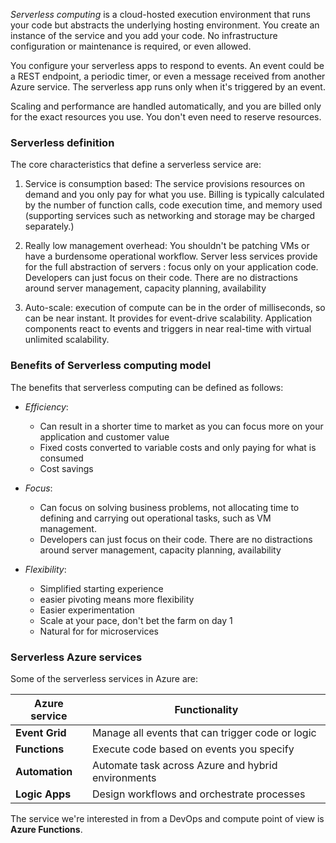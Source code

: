 *Serverless computing* is a cloud-hosted execution environment that runs your code but abstracts the underlying hosting environment. You create an instance of the service and you add your code. No infrastructure configuration or maintenance is required, or even allowed. 

You configure your serverless apps to respond to events. An event could be a REST endpoint, a periodic timer, or even a message received from another Azure service. The serverless app runs only when it's triggered by an event.

Scaling and performance are handled automatically, and you are billed only for the exact resources you use. You don't even need to reserve resources.


### Serverless definition
The core characteristics that define a serverless service are:

1. Service is consumption based: The service provisions resources on demand and you only pay for what you use. Billing is typically calculated by the number of function calls, code execution time, and memory used (supporting services such as networking and storage may be charged separately.)

2. Really low management overhead: You shouldn't be patching VMs or have a burdensome operational workflow. Server less services provide for the full abstraction of servers : focus only on your application code. Developers can just focus on their code. There are no distractions around server management, capacity planning, availability

3. Auto-scale: execution of compute can be in the order of milliseconds, so can be near instant. It provides for event-drive scalability. Application components react to events and triggers in near real-time with virtual unlimited scalability.


### Benefits of Serverless computing model
The benefits that serverless computing can be defined as follows:

- *Efficiency*:
    - Can result in a shorter time to market as you can focus more on your application and customer value
    - Fixed costs converted to variable costs and only paying for what is consumed
    - Cost savings

- *Focus*:
    - Can focus on solving business problems, not allocating time to defining and carrying out operational tasks, such as VM management.
    - Developers can just focus on their code. There are no distractions around server management, capacity planning, availability


- *Flexibility*:
    - Simplified starting experience
    - easier pivoting means more flexibility
    - Easier experimentation
    - Scale at your pace, don't bet the farm on day 1
    - Natural for for microservices

### Serverless Azure services
Some of the serverless services in Azure are:

| Azure service | Functionality |
|---|---|
|**Event Grid** | Manage all events that can trigger code or logic|
|**Functions** | Execute code based on events you specify|
|**Automation** | Automate task across Azure and hybrid environments|
|**Logic Apps** | Design workflows and orchestrate processes|

The service we're interested in from a DevOps and compute point of view is **Azure Functions**.
